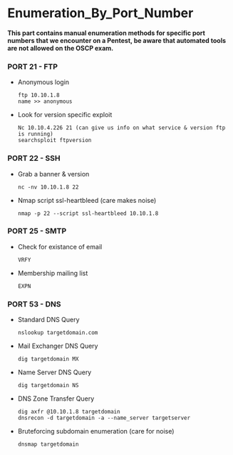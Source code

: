 # Enumeration_By_Port_Number

**This part contains manual enumeration methods for specific port numbers that we encounter on a Pentest, be aware that automated tools are not allowed on the OSCP exam.**

 ### PORT 21 - FTP

 * Anonymous login 
   ```
   ftp 10.10.1.8 
   name >> anonymous
   ```
 * Look for version specific exploit
   ```
   Nc 10.10.4.226 21 (can give us info on what service & version ftp is running)
   searchsploit ftpversion
   ```
 ### PORT 22 - SSH
 * Grab a banner & version 
   ```
   nc -nv 10.10.1.8 22
   ```
 * Nmap script ssl-heartbleed (care makes noise)
   ```
   nmap -p 22 --script ssl-heartbleed 10.10.1.8
   ```
### PORT 25 - SMTP
 * Check for existance of email
   ```
   VRFY
   ```
 * Membership mailing list
   ```
   EXPN
   ```
### PORT 53 - DNS
 * Standard DNS Query
   ```
   nslookup targetdomain.com  
   ```
 * Mail Exchanger DNS Query
   ```
   dig targetdomain MX
   ```
 * Name Server DNS Query
   ```
   dig targetdomain NS
   ```
 * DNS Zone Transfer Query
   ```
   dig axfr @10.10.1.8 targetdomain
   dnsrecon -d targetdomain ​-a --name_server target​server
   ```
 * Bruteforcing subdomain enumeration (care for noise)
   ```
   dnsmap targetdomain
   ```
